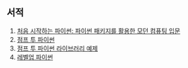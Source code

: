 ## 서적

1. [처음 시작하는 파이썬: 파이썬 패키지를 활용한 모던 컴퓨팅 입문](https://learning.oreilly.com/library/view/ceoeum-sijaghaneun-paisseon/9788968482397/)
2. [점프 투 파이썬](https://wikidocs.net/book/1)
3. [점프 투 파이썬 라이브러리 예제](https://wikidocs.net/book/5445)
4. [레벨업 파이썬](https://wikidocs.net/book/4170)